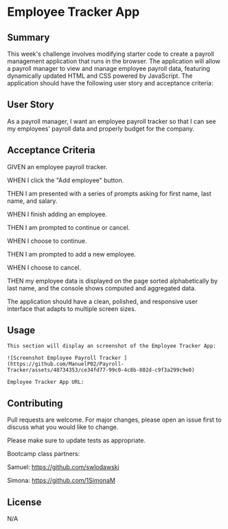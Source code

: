 # Employee Tracker App

## Summary
This week's challenge involves modifying starter code to create a payroll management application that runs in the browser. The application will allow a payroll manager to view and manage employee payroll data, featuring dynamically updated HTML and CSS powered by JavaScript.
The application should have the following user story and acceptance criteria:


## User Story
As a payroll manager, I want an employee payroll tracker so that I can see my employees' payroll data and properly budget for the company.


## Acceptance Criteria

GIVEN an employee payroll tracker.

WHEN I click the "Add employee" button.

THEN I am presented with a series of prompts asking for first name, last name, and salary.

WHEN I finish adding an employee.

THEN I am prompted to continue or cancel.

WHEN I choose to continue.

THEN I am prompted to add a new employee.

WHEN I choose to cancel.

THEN my employee data is displayed on the page sorted alphabetically by last name, and the console shows computed and aggregated data.

The application should have a clean, polished, and responsive user interface that adapts to multiple screen sizes.

## Usage

```
This section will display an screenshot of the Employee Tracker App:

![Screenshot Employee Payroll Tracker ](https://github.com/ManuelP02/Payroll-Tracker/assets/48734353/ce34fd77-99c0-4c8b-802d-c9f3a299c9e0)

Employee Tracker App URL:
```

## Contributing

Pull requests are welcome. For major changes, please open an issue first
to discuss what you would like to change.

Please make sure to update tests as appropriate.

Bootcamp class partners: 

Samuel: https://github.com/swlodawski

Simona: https://github.com/1SimonaM

## License

N/A
